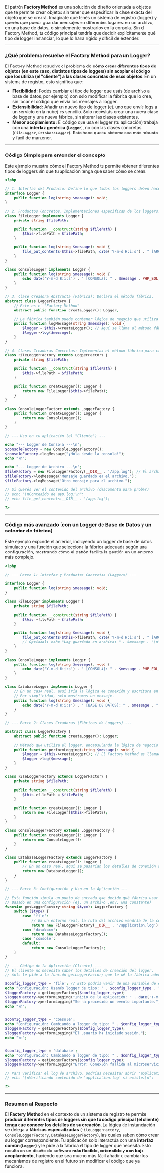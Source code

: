 El patrón **Factory Method** es una solución de diseño orientada a objetos que te permite crear objetos sin tener que especificar la clase exacta del objeto que se creará. Imaginate que tenés un sistema de registro (logger) y querés que pueda guardar mensajes en diferentes lugares: en un archivo, en una base de datos, o simplemente mostrarlos en la consola. Sin el Factory Method, tu código principal tendría que decidir explícitamente qué tipo de logger instanciar, lo que lo haría rígido y difícil de extender.

---

### ¿Qué problema resuelve el Factory Method para un Logger?

El Factory Method resuelve el problema de **cómo crear diferentes tipos de objetos (en este caso, distintos tipos de loggers) sin acoplar el código que los utiliza (el "cliente") a las clases concretas de esos objetos**. En un sistema de registro, esto significa que:

* **Flexibilidad:** Podés cambiar el tipo de logger que usás (de archivo a base de datos, por ejemplo) con solo modificar la fábrica que lo crea, sin tocar el código que envía los mensajes al logger.
* **Extensibilidad:** Añadir un nuevo tipo de logger (ej. uno que envíe logs a un servicio en la nube) es sencillo. Solo necesitás crear una nueva clase de logger y una nueva fábrica, sin alterar las clases existentes.
* **Menor acoplamiento:** El código que usa el logger (tu aplicación) trabaja con una **interfaz genérica (`Logger`)**, no con las clases concretas (`FileLogger`, `DatabaseLogger`). Esto hace que tu sistema sea más robusto y fácil de mantener.

---

### Código Simple para entender el concepto

Este ejemplo muestra cómo el Factory Method te permite obtener diferentes tipos de loggers sin que tu aplicación tenga que saber cómo se crean.

```php
<?php

// 1. Interfaz del Producto: Define lo que todos los loggers deben hacer.
interface Logger {
    public function log(string $message): void;
}

// 2. Productos Concretos: Implementaciones específicas de los loggers.
class FileLogger implements Logger {
    private string $filePath;

    public function __construct(string $filePath) {
        $this->filePath = $filePath;
    }

    public function log(string $message): void {
        file_put_contents($this->filePath, date('Y-m-d H:i:s') . " [ARCHIVO]: " . $message . PHP_EOL, FILE_APPEND);
    }
}

class ConsoleLogger implements Logger {
    public function log(string $message): void {
        echo date('Y-m-d H:i:s') . " [CONSOLA]: " . $message . PHP_EOL;
    }
}

// 3. Clase Creadora Abstracta (Fábrica): Declara el método fábrica.
abstract class LoggerFactory {
    // Este es el "Factory Method"
    abstract public function createLogger(): Logger;

    // La fábrica también puede contener lógica de negocio que utiliza el logger.
    public function logMessage(string $message): void {
        $logger = $this->createLogger(); // Aquí se llama al método fábrica
        $logger->log($message);
    }
}

// 4. Clases Creadoras Concretas: Implementan el método fábrica para crear un producto específico.
class FileLoggerFactory extends LoggerFactory {
    private string $filePath;

    public function __construct(string $filePath) {
        $this->filePath = $filePath;
    }

    public function createLogger(): Logger {
        return new FileLogger($this->filePath);
    }
}

class ConsoleLoggerFactory extends LoggerFactory {
    public function createLogger(): Logger {
        return new ConsoleLogger();
    }
}

// --- Uso en tu aplicación (el "Cliente") ---

echo "--- Logger de Consola ---\n";
$consoleFactory = new ConsoleLoggerFactory();
$consoleFactory->logMessage("¡Hola desde la consola!");
echo "\n";

echo "--- Logger de Archivo ---\n";
$fileFactory = new FileLoggerFactory(__DIR__ . '/app.log'); // El archivo se creará en el mismo directorio
$fileFactory->logMessage("Mensaje guardado en el archivo.");
$fileFactory->logMessage("Otro mensaje para el archivo.");

// Si querés ver el contenido del archivo (descomenta para probar)
// echo "\nContenido de app.log:\n";
// echo file_get_contents(__DIR__ . '/app.log');

?>
```

---

### Código más avanzado (con un Logger de Base de Datos y un selector de fábrica)

Este ejemplo expande el anterior, incluyendo un logger de base de datos simulado y una función que selecciona la fábrica adecuada según una configuración, mostrando cómo el patrón facilita la gestión en un entorno más complejo.

```php
<?php

// --- Parte 1: Interfaz y Productos Concretos (Loggers) ---

interface Logger {
    public function log(string $message): void;
}

class FileLogger implements Logger {
    private string $filePath;

    public function __construct(string $filePath) {
        $this->filePath = $filePath;
    }

    public function log(string $message): void {
        file_put_contents($this->filePath, date('Y-m-d H:i:s') . " [ARCHIVO]: " . $message . PHP_EOL, FILE_APPEND);
        // Opcional: echo "Log guardado en archivo: " . $message . "\n";
    }
}

class ConsoleLogger implements Logger {
    public function log(string $message): void {
        echo date('Y-m-d H:i:s') . " [CONSOLA]: " . $message . PHP_EOL;
    }
}

class DatabaseLogger implements Logger {
    // En un caso real, aquí iría la lógica de conexión y escritura en DB.
    // Por simplicidad, solo mostramos un mensaje.
    public function log(string $message): void {
        echo date('Y-m-d H:i:s') . " [BASE DE DATOS]: " . $message . " (Guardado en DB simulado)\n";
    }
}

// --- Parte 2: Clases Creadoras (Fábricas de Loggers) ---

abstract class LoggerFactory {
    abstract public function createLogger(): Logger;

    // Método que utiliza el logger, encapsulando la lógica de negocio
    public function performLogging(string $message): void {
        $logger = $this->createLogger(); // El Factory Method es llamado aquí
        $logger->log($message);
    }
}

class FileLoggerFactory extends LoggerFactory {
    private string $filePath;

    public function __construct(string $filePath) {
        $this->filePath = $filePath;
    }

    public function createLogger(): Logger {
        return new FileLogger($this->filePath);
    }
}

class ConsoleLoggerFactory extends LoggerFactory {
    public function createLogger(): Logger {
        return new ConsoleLogger();
    }
}

class DatabaseLoggerFactory extends LoggerFactory {
    public function createLogger(): Logger {
        // En un caso real, aquí se pasarían los detalles de conexión a la DB
        return new DatabaseLogger();
    }
}

// --- Parte 3: Configuración y Uso en la Aplicación ---

// Esta función simula un punto de entrada que decide qué fábrica usar
// Basado en una configuración (ej. un archivo .env, una constante)
function getLoggerFactory(string $type): LoggerFactory {
    switch ($type) {
        case 'file':
            // En un entorno real, la ruta del archivo vendría de la configuración
            return new FileLoggerFactory(__DIR__ . '/application.log');
        case 'database':
            return new DatabaseLoggerFactory();
        case 'console':
        default:
            return new ConsoleLoggerFactory();
    }
}

// --- Código de la Aplicación (Cliente) ---
// El cliente no necesita saber los detalles de creación del logger.
// Solo le pide a la función getLoggerFactory que le dé la fábrica adecuada.

$config_logger_type = 'file'; // Esto podría venir de una variable de entorno o un archivo de configuración
echo "Configuración: Usando logger de tipo: " . $config_logger_type . "\n";
$loggerFactory = getLoggerFactory($config_logger_type);
$loggerFactory->performLogging("Inicio de la aplicación: " . date('Y-m-d H:i:s'));
$loggerFactory->performLogging("Se ha procesado un evento importante.");
echo "\n";


$config_logger_type = 'console';
echo "Configuración: Cambiando a logger de tipo: " . $config_logger_type . "\n";
$loggerFactory = getLoggerFactory($config_logger_type);
$loggerFactory->performLogging("El usuario ha iniciado sesión.");
echo "\n";


$config_logger_type = 'database';
echo "Configuración: Cambiando a logger de tipo: " . $config_logger_type . "\n";
$loggerFactory = getLoggerFactory($config_logger_type);
$loggerFactory->performLogging("Error: Conexión fallida al microservicio X.");

// Para verificar el log de archivo, podrías necesitar abrir 'application.log' manualmente
// echo "\nVerificando contenido de 'application.log' si existe.\n";

?>
```

---

### Resumen al Respecto

El **Factory Method** en el contexto de un sistema de registro te permite **producir diferentes tipos de loggers sin que tu código principal (el cliente) tenga que conocer los detalles de su creación**. La lógica de instanciación se delega a **fábricas especializadas** (`FileLoggerFactory`, `ConsoleLoggerFactory`, `DatabaseLoggerFactory`), las cuales saben cómo crear su logger correspondiente. Tu aplicación solo interactúa con una **interfaz común (`Logger`)** y le pide a la fábrica el tipo de logger que necesita. Esto resulta en un diseño de software **más flexible, extensible y con bajo acoplamiento**, haciendo que sea mucho más fácil añadir o cambiar los mecanismos de registro en el futuro sin modificar el código que ya funciona.
